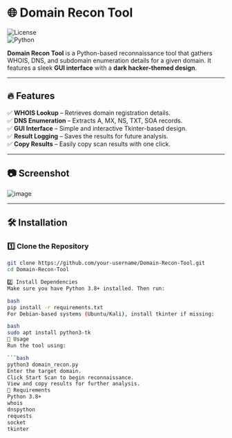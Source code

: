 # 🌐 Domain Recon Tool  

![License](https://img.shields.io/badge/license-MIT-green)  
![Python](https://img.shields.io/badge/Python-3.8%2B-blue)  

**Domain Recon Tool** is a Python-based reconnaissance tool that gathers WHOIS, DNS, and subdomain enumeration details for a given domain. It features a sleek **GUI interface** with a **dark hacker-themed design**.  

---

## 🔥 Features  
✅ **WHOIS Lookup** – Retrieves domain registration details.  
✅ **DNS Enumeration** – Extracts A, MX, NS, TXT, SOA records.  
✅ **GUI Interface** – Simple and interactive Tkinter-based design.  
✅ **Result Logging** – Saves the results for future analysis.  
✅ **Copy Results** – Easily copy scan results with one click.  

---

## 📷 Screenshot  
![image](https://github.com/user-attachments/assets/9e5abc92-6b73-437a-807c-5f74cddfdb59)


---

## 🛠 Installation  

### 1️⃣ Clone the Repository  
```bash
git clone https://github.com/your-username/Domain-Recon-Tool.git
cd Domain-Recon-Tool

2️⃣ Install Dependencies
Make sure you have Python 3.8+ installed. Then run:

bash
pip install -r requirements.txt
For Debian-based systems (Ubuntu/Kali), install tkinter if missing:

bash
sudo apt install python3-tk
🚀 Usage
Run the tool using:

```bash
python3 domain_recon.py
Enter the target domain.
Click Start Scan to begin reconnaissance.
View and copy results for further analysis.
📜 Requirements
Python 3.8+
whois
dnspython
requests
socket
tkinter

